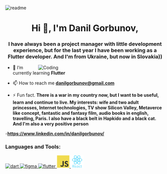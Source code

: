 ![readme](https://user-images.githubusercontent.com/35400605/166440794-79996d81-e06c-467e-a58f-d51df1c47744.png)


<h1 align="center">Hi 👋, I'm Danil Gorbunov, </h1>
<h3 align="center">I have always been a project manager with little development experience, but for the last year I have been working as a Flutter developer. And I'm from Ukraine, but now in Slovakia))</h3>
<img align="right" alt="Coding" width="400" src="https://cdn.dribbble.com/users/1162077/screenshots/3848914/programmer.gif">

- 🌱 I’m currently learning **Flutter**

- 📫 How to reach me **danilgorbunov@gmail.com**

- ⚡ Fun fact. **There is a war in my country now, but I want to be useful, learn and continue to live. My interests: wife and two adult princesses, Internet technologies, TV show Silicon Valley, Metaverce like concept, fantastic and fantasy film, audio books in english, travelling, Paris. I also have a black belt in Hapkido and a black cat. And I'm also a very positive person**

-**https://www.linkedin.com/in/danilgorbunov/**

</p>

<h3 align="left">Languages and Tools:</h3>
<p align="left">
 
  <a href="https://dart.dev" target="_blank" rel="noreferrer"> <img src="https://www.vectorlogo.zone/logos/dartlang/dartlang-icon.svg" alt="dart" width="40" height="40"/> 
   <a href="https://www.figma.com/" target="_blank" rel="noreferrer"> <img src="https://www.vectorlogo.zone/logos/figma/figma-icon.svg" alt="figma" width="40" height="40"/> </a>  <a href="https://flutter.dev" target="_blank" rel="noreferrer"> <img src="https://www.vectorlogo.zone/logos/flutterio/flutterio-icon.svg" alt="flutter" width="40" height="40"/> 
   <a href="https://developer.mozilla.org/en-US/docs/Web/JavaScript" target="_blank" rel="noreferrer"> <img src="https://raw.githubusercontent.com/devicons/devicon/master/icons/javascript/javascript-original.svg" alt="javascript" width="40" height="40"/>
    <a href="https://reactjs.org/" target="_blank" rel="noreferrer"> <img src="https://raw.githubusercontent.com/devicons/devicon/master/icons/react/react-original-wordmark.svg" alt="react" width="40" height="40"/> </a> 

</p>




